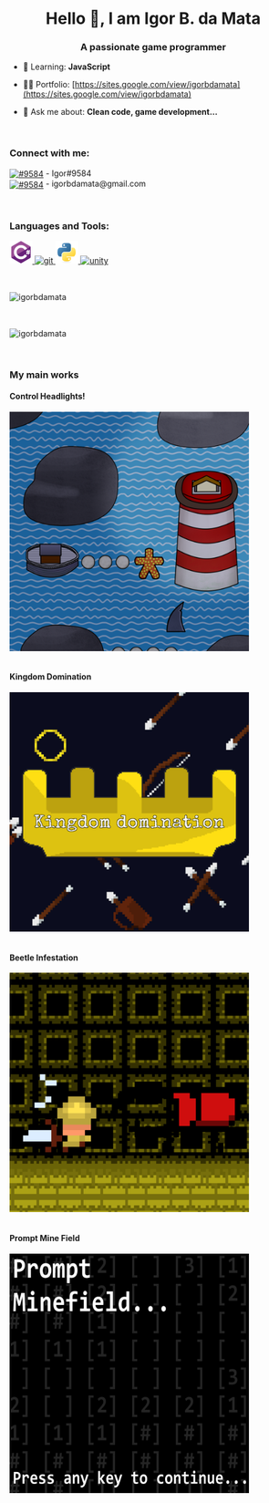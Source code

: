 <h1 align="center">Hello 👋, I am Igor B. da Mata</h1>
<h3 align="center">A passionate game programmer</h3>

- 🌱 Learning: **JavaScript**

- 👨‍💻 Portfolio: [https://sites.google.com/view/igorbdamata](https://sites.google.com/view/igorbdamata)

- 💬 Ask me about: **Clean code, game development...**

<br> 

<h3 align="left">Connect with me:</h3>
<p align="left">
<a href="discordapp.com/users/Igor#9584" target="blank"><img align="center" src="https://raw.githubusercontent.com/rahuldkjain/github-profile-readme-generator/master/src/images/icons/Social/discord.svg" alt="#9584" height="30" width="40" /></a> 
- Igor#9584
<br> 
<a href="https://mail.google.com/" target="blank"><img align="center" src="https://logodownload.org/wp-content/uploads/2018/03/gmail-logo-4-1.png" alt="#9584" height="30" width="40" /></a> - igorbdamata@gmail.com
</p>

<br> 

<h3 align="left">Languages and Tools:</h3>
<p align="left"> <a href="https://www.w3schools.com/cpp/" target="_blank" rel="noreferrer"><img src="https://raw.githubusercontent.com/devicons/devicon/master/icons/csharp/csharp-original.svg" alt="csharp" width="40" height="40"/> </a> <a href="https://git-scm.com/" target="_blank" rel="noreferrer"> <img src="https://www.vectorlogo.zone/logos/git-scm/git-scm-icon.svg" alt="git" width="40" height="40"/> </a> <a href="https://www.python.org" target="_blank" rel="noreferrer"> <img src="https://raw.githubusercontent.com/devicons/devicon/master/icons/python/python-original.svg" alt="python" width="40" height="40"/> </a> <a href="https://unity.com/" target="_blank" rel="noreferrer"> <img src="https://www.vectorlogo.zone/logos/unity3d/unity3d-icon.svg" alt="unity" width="40" height="40"/> </a> </p>
<br> 
<p><img align="center" src="https://github-readme-stats.vercel.app/api/top-langs?username=igorbdamata&show_icons=true&locale=en&layout=compact" alt="igorbdamata" /></p>
<br> 
<p><img align="center" src="https://github-readme-streak-stats.herokuapp.com/?user=igorbdamata&" alt="igorbdamata" /></p>

<br>

<h3 align="left">My main works</h3>

<h4 align="left">Control Headlights!</h4>
<a 
href="https://store.steampowered.com/app/1799060/Control_Headlights/" target="_blank" rel="noreferrer">
<img align="middle" 
src="https://raw.githubusercontent.com/igorbdamata/igorbdamata/main/ControlHeadlights.png"  alt=""
 width="420" height="420">
           
</a>

<br>
<br>

<h4 align="left">Kingdom Domination</h4>
<a 
href="https://ludos-aurum.itch.io/kingdom-domination" target="_blank" rel="noreferrer">
<img align="middle" 
    src="https://raw.githubusercontent.com/igorbdamata/igorbdamata/main/KingdomDomination.jpg" alt=""
         width="420" height="420">
</a>

<br>
<br>

<h4 align="left">Beetle Infestation</h4>
<a 
href="https://ludos-aurum.itch.io/beetle-infestation" target="_blank" rel="noreferrer">
<img align="middle" 
    src="https://raw.githubusercontent.com/igorbdamata/igorbdamata/main/BeetleInfestation.png" 
        alt=""  width="420" height="420">
</a>
<br>    
<br>

<h4 align="left">Prompt Mine Field</h4>
<a 
href="https://igorbdamata.itch.io/prompt-mine-camp" target="_blank" rel="noreferrer">
<img align="middle" 
src="https://raw.githubusercontent.com/igorbdamata/igorbdamata/main/PromptMineFieldLogo.jpg" 
    alt=""  width="420" height="420">
</a>
<br>
<br>
